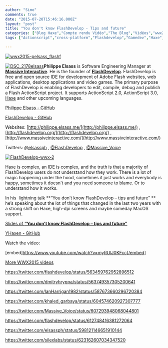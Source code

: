```yaml
---
author: "Simo"
comments: true
date: "2015-07-20T15:46:16.000Z"
layout: "post"
title: "You don't know FlashDevelop - Tips and future"
categories: ["Blog Haxe","Compte rendu Vidéo","The Blog","Vidéos","wwx2015"]
tags: ["Actionscript","cross-platform","Flashdevelop","Gamedev","Haxe","Haxe conference","ide","Philippe Elsass","webdev","wwx","wwx2015"]

---
```

[![wwx2015-pelsass_flashf](https://www.silexlabs.org/wp-content/uploads/2015/07/wwx2015-pelsass_flashf.png)](https://www.silexlabs.org/wp-content/uploads/2015/07/wwx2015-pelsass_flashf.png)



[![DSC_2178elsass](https://www.silexlabs.org/wp-content/uploads/2015/07/DSC_2178elsass1-687x459.jpg)](https://www.silexlabs.org/wp-content/uploads/2015/07/DSC_2178elsass1.jpg)**Philippe Elsass** is Software Engineering Manager at **[Massive Interactive](http://www.massiveinteractive.com/)**. He is the founder of **[FlashDevelop](http://www.flashdevelop.org/)**. FlashDevelop is free and open source IDE for development of Adobe Flash websites, web applications, desktop applications and video games. The primary purpose of FlashDevelop is enabling developers to edit, compile, debug and publish a Flash ActionScript project. It supports ActionScript 2.0, ActionScript 3.0, [Haxe](https://en.wikipedia.org/wiki/Haxe) and other upcoming languages.

[Philippe Elsass - GitHub](https://github.com/elsassph)

[FlashDevelop - GitHub](https://github.com/fdorg/flashdevelop)

Websites: [http://philippe.elsass.me/](http://philippe.elsass.me/) , [http://flashdevelop.org/](http://flashdevelop.org/) , [http://www.massiveinteractive.com/](http://www.massiveinteractive.com/)

Twitters: [@elsassph](https://twitter.com/elsassph) , [@FlashDevelop](https://twitter.com/FlashDevelop) , [@Massive_Voice](https://twitter.com/Massive_Voice)

[![FlashDevelop-wwx-2](https://www.silexlabs.org/wp-content/uploads/2015/07/FlashDevelop-wwx-2-687x386.png)](https://www.silexlabs.org/wp-content/uploads/2015/07/FlashDevelop-wwx-2.png)

Haxe is complex, an IDE is complex, and the truth is that a majority of FlashDevelop users do not understand how they work. There is a lot of magic happening under the hood, sometimes it just works and everybody is happy, sometimes it doesn't and you need someone to blame. Or to understand how it works.

In his  lightning talk **“You don’t know FlashDevelop – tips and future” ** he’s speaking about the lot of things that changed in the last two years with a strong shift on Haxe, high-dpi screens and maybe someday MacOS support.

[Slides of **“You don’t know FlashDevelop – tips and future”**](https://speakerdeck.com/elsassph/flashdevelop-wwx-2015)

[YHaxen - GitHub](https://github.com/jozefchutka/YHaxen)

Watch the video:

[embed]https://www.youtube.com/watch?v=myRUlJ0KFcc[/embed]

[More WWX2015 videos](https://www.silexlabs.org/wrapping-up-wwx2015/)

https://twitter.com/flashdevelop/status/563459762952896512

https://twitter.com/dmitryhryppa/status/563749357305200641

https://twitter.com/IanHarrigan1982/status/587673660296720384

https://twitter.com/khaled_garbaya/status/604574620927307777

https://twitter.com/Massive_Voice/status/607293948068044801

https://twitter.com/flashdevelop/status/612748416381272064

https://twitter.com/elsassph/status/598121146651910144

https://twitter.com/silexlabs/status/623162607034347520


